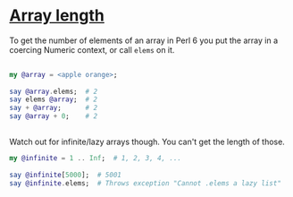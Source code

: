 [1]: https://rosettacode.org/wiki/Array_length

# [Array length][1]

To get the number of elements of an array in Perl 6 you put the array in a coercing Numeric context, or call `elems` on it.

```raku
 
my @array = <apple orange>;
 
say @array.elems;  # 2
say elems @array;  # 2
say + @array;      # 2
say @array + 0;    # 2
 
```


Watch out for infinite/lazy arrays though. You can't get the length of those.

```raku
my @infinite = 1 .. Inf;  # 1, 2, 3, 4, ...
 
say @infinite[5000];  # 5001
say @infinite.elems;  # Throws exception "Cannot .elems a lazy list"
 
```